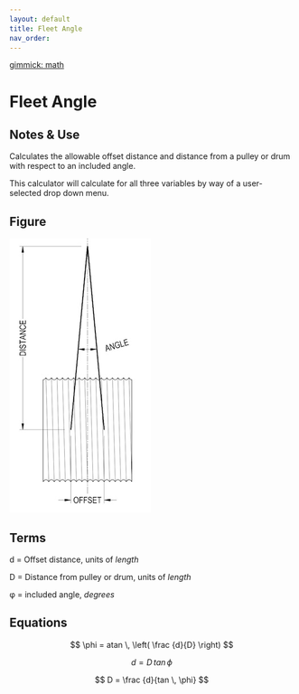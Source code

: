 ```yaml
---
layout: default
title: Fleet Angle
nav_order:
---
```

[gimmick: math]()

Fleet Angle
===

Notes & Use
---

Calculates the allowable offset distance and distance from a pulley or drum with respect to an included angle.

This calculator will calculate for all three variables by way of a user-selected drop down menu.

Figure
---

![](../image/fleet_angle.jpg)

Terms
---

d = Offset distance, units of *length*

D = Distance from pulley or drum, units of *length*

&phi; = included angle, *degrees*

Equations
---

$$ \phi = atan \, \left( \frac {d}{D} \right) $$

$$ d = D \, tan \, \phi $$

$$ D = \frac {d}{tan \, \phi} $$